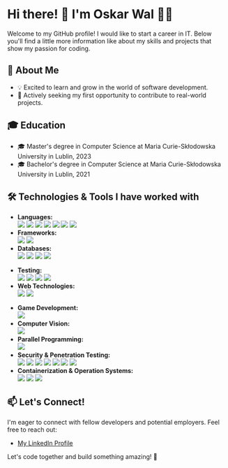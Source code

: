 # Hi there! 👋 I'm Oskar Wal 👨‍💻

Welcome to my GitHub profile! I would like to start a career in IT. Below you'll find a little more information like about my skills and projects that show my passion for coding.

## 🌱 About Me

- 💡 Excited to learn and grow in the world of software development.
- 🚀 Actively seeking my first opportunity to contribute to real-world projects.

## 🎓 Education

- 🎓 Master's degree in Computer Science at Maria Curie-Skłodowska University in Lublin, 2023
- 🎓 Bachelor's degree in Computer Science at Maria Curie-Skłodowska University in Lublin, 2021
<!--
## 💼 Projects

### TITLE
- 🚀 Description: Krótki opis projektu, co robi i jaka była Twoja rola.
- 🛠️ Technologies:

-->



## 🛠️ Technologies & Tools I have worked with

- **Languages:**  
  [![](https://img.shields.io/badge/Java-ED8B00?style=for-the-badge&logo=openjdk&logoColor=white)](https://www.java.com/)
  [![](https://img.shields.io/badge/C++-00599C?style=for-the-badge&logo=c%2B%2B&logoColor=white)](https://en.cppreference.com/w/cpp)
  [![](https://img.shields.io/badge/C-00599C?style=for-the-badge&logo=c&logoColor=white)](https://en.cppreference.com/w/c/language)
  [![](https://img.shields.io/badge/C%23-239120?style=for-the-badge&logo=c-sharp&logoColor=white)](https://docs.microsoft.com/en-us/dotnet/csharp/)
  [![](https://img.shields.io/badge/Python-3776AB?style=for-the-badge&logo=python&logoColor=white)](https://www.python.org/)
  [![](https://img.shields.io/badge/JavaScript-F7DF1E?style=for-the-badge&logo=javascript&logoColor=black)](https://developer.mozilla.org/en-US/docs/Web/JavaScript)
  [![](https://img.shields.io/badge/SQL-4479A1?style=for-the-badge&logo=database&logoColor=white)](https://www.microsoft.com/en-us/sql-server)
- **Frameworks:**  
  [![](https://img.shields.io/badge/Spring-6DB33F?style=for-the-badge&logo=spring&logoColor=white)](https://spring.io/)
  [![](https://img.shields.io/badge/Django-092E20?style=for-the-badge&logo=django&logoColor=white)](https://www.djangoproject.com/)
- **Databases:**  
  [![](https://img.shields.io/badge/PostgreSQL-336791?style=for-the-badge&logo=postgresql&logoColor=white)](https://www.postgresql.org/)
  [![](https://img.shields.io/badge/MySQL-4479A1?style=for-the-badge&logo=mysql&logoColor=white)](https://www.mysql.com/)
  [![](https://img.shields.io/badge/SQL%20Server-CC2927?style=for-the-badge&logo=microsoft-sql-server&logoColor=white)](https://www.microsoft.com/en-us/sql-server)
  [![](https://img.shields.io/badge/MongoDB-47A248?style=for-the-badge&logo=mongodb&logoColor=white)](https://www.mongodb.com/)
<!--
- **Version Control:**  
  [![](https://img.shields.io/badge/GitHub-181717?style=for-the-badge&logo=github&logoColor=white)](https://github.com/)
  [![](https://img.shields.io/badge/GitLab-FCA121?style=for-the-badge&logo=gitlab&logoColor=white)](https://gitlab.com/)
- **Project Management**  
  [![](https://img.shields.io/badge/Jira-0052CC?style=for-the-badge&logo=jira&logoColor=white)](https://www.atlassian.com/software/jira)
-->
- **Testing:**  
  [![](https://img.shields.io/badge/JUnit-25A162?style=for-the-badge&logo=junit5&logoColor=white)](https://junit.org/junit5/)
  [![](https://img.shields.io/badge/Postman-FF6C37?style=for-the-badge&logo=postman&logoColor=white)](https://www.postman.com/)
  [![](https://img.shields.io/badge/Selenium-43B02A?style=for-the-badge&logo=selenium&logoColor=white)](https://www.selenium.dev/)
  [![](https://img.shields.io/badge/SoapUI-47A248?style=for-the-badge&logo=soapui&logoColor=white)](https://www.soapui.org/)
- **Web Technologies:**  
  [![](https://img.shields.io/badge/HTML5-E34F26?style=for-the-badge&logo=html5&logoColor=white)](https://developer.mozilla.org/en-US/docs/Web/HTML)
  [![](https://img.shields.io/badge/CSS3-1572B6?style=for-the-badge&logo=css3&logoColor=white)](https://developer.mozilla.org/en-US/docs/Web/CSS)
<!-- [![](https://img.shields.io/badge/JavaScript-F7DF1E?style=for-the-badge&logo=javascript&logoColor=black)](https://developer.mozilla.org/en-US/docs/Web/JavaScript)
  [![](https://img.shields.io/badge/React-61DAFB?style=for-the-badge&logo=react&logoColor=white)](https://reactjs.org/)
- **IDEs:**  
  [![](https://img.shields.io/badge/IntelliJ%20IDEA-000000?style=for-the-badge&logo=intellij-idea&logoColor=white)](https://www.jetbrains.com/idea/)
  [![](https://img.shields.io/badge/PyCharm-000000?style=for-the-badge&logo=pycharm&logoColor=white)](https://www.jetbrains.com/pycharm/)
  [![](https://img.shields.io/badge/Qt%20Creator-41CD52?style=for-the-badge&logo=qt&logoColor=white)](https://www.qt.io/qt-features-libraries-apis-tools-and-ide/)
  [![](https://img.shields.io/badge/Visual%20Studio-5C2D91?style=for-the-badge&logo=visual-studio&logoColor=white)](https://visualstudio.microsoft.com/)
  [![](https://img.shields.io/badge/Visual%20Studio%20Code-007ACC?style=for-the-badge&logo=visual-studio-code&logoColor=white)](https://code.visualstudio.com/)
-->
- **Game Development:**  
  [![](https://img.shields.io/badge/Unity-000000?style=for-the-badge&logo=unity&logoColor=white)](https://unity.com/)
- **Computer Vision:**  
  [![](https://img.shields.io/badge/OpenCV-5C3EE8?style=for-the-badge&logo=opencv&logoColor=white)](https://opencv.org/)
- **Parallel Programming:**  
  [![](https://img.shields.io/badge/OpenMP-0078D4?style=for-the-badge&logo=openmp&logoColor=white)](https://www.openmp.org/)
- **Security & Penetration Testing:**  
  [![](https://img.shields.io/badge/OWASP%20ZAP-2E2E2E?style=for-the-badge&logo=owasp&logoColor=white)](https://www.zaproxy.org/)
  [![](https://img.shields.io/badge/Wireshark-1679A7?style=for-the-badge&logo=wireshark&logoColor=white)](https://www.wireshark.org/)
  [![](https://img.shields.io/badge/Kali%20Linux-557C94?style=for-the-badge&logo=kali-linux&logoColor=white)](https://www.kali.org/)
  [![](https://img.shields.io/badge/SQLMap-CC2927?style=for-the-badge&logoColor=white)](http://sqlmap.org/)
  [![](https://img.shields.io/badge/Burp%20Suite-FF7055?style=for-the-badge&logo=burp-suite&logoColor=white)](https://portswigger.net/burp)
  [![](https://img.shields.io/badge/John%20the%20Ripper-46345e?style=for-the-badge&logoColor=white)](https://www.openwall.com/john/)
  [![](https://img.shields.io/badge/Hydra-4A90E2?style=for-the-badge&logo=hydra&logoColor=white)](https://github.com/vanhauser-thc/thc-hydra)
- **Containerization & Operation Systems:**  
  [![](https://img.shields.io/badge/Docker-2496ED?style=for-the-badge&logo=docker&logoColor=white)](https://www.docker.com/)
  [![](https://img.shields.io/badge/Linux-FCC624?style=for-the-badge&logo=linux&logoColor=black)](https://www.linux.org/)
  [![](https://img.shields.io/badge/Windows-0078D6?style=for-the-badge&logo=microsoft&logoColor=white)](https://www.microsoft.com/)
  

## 📫 Let's Connect!

I'm eager to connect with fellow developers and potential employers. Feel free to reach out:

- [My LinkedIn Profile](https://www.linkedin.com/in/oskar-wal-37919b285/)

Let's code together and build something amazing! 🚀

<!--
**OskarWal/OskarWal** is a ✨ _special_ ✨ repository because its `README.md` (this file) appears on your GitHub profile.

Here are some ideas to get you started:

- 🔭 I’m currently working on ...
- 🌱 I’m currently learning ...
- 👯 I’m looking to collaborate on ...
- 🤔 I’m looking for help with ...
- 💬 Ask me about ...
- 📫 How to reach me: ...
- 😄 Pronouns: ...
- ⚡ Fun fact: ...
-->
<!-- [![Top Langs](https://github-readme-stats.vercel.app/api/top-langs/?username=OskarWal&layout=pie&theme=transparent)](https://github.com/anuraghazra/github-readme-stats)

[![Java](https://skillicons.dev/icons?i=java)](https://www.java.com/)

-->
